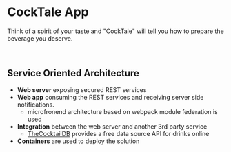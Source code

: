 # CockTale App

Think of a spirit of your taste and "CockTale" will tell you how to prepare the beverage you deserve.

<br>

## Service Oriented Architecture

- **Web server** exposing secured REST services
- **Web app** consuming the REST services and receiving server side notifications.
  - microfronend architecture based on webpack module federation is used
- **Integration** between the web server and another 3rd party service
  - [TheCocktailDB](https://www.thecocktaildb.com/about.php) provides a free data source API for drinks online
- **Containers** are used to deploy the solution
